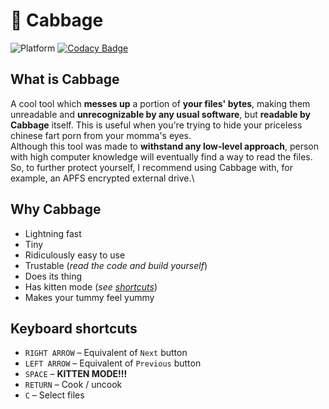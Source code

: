 # 🥬 Cabbage
![Platform](https://img.shields.io/badge/platform-macOS-lightgrey)
[![Codacy Badge](https://app.codacy.com/project/badge/Grade/35570c3eaeb64992a1af2f933e79b71f)](https://www.codacy.com/gh/Lesterrry/Cabbage/dashboard?utm_source=github.com&amp;utm_medium=referral&amp;utm_content=Lesterrry/Cabbage&amp;utm_campaign=Badge_Grade)
## What is Cabbage
A cool tool which __messes up__ a portion of __your files' bytes__, making them unreadable and __unrecognizable by any usual software__, but __readable by Cabbage__ itself. This is useful when you're trying to hide your priceless chinese fart porn from your momma's eyes.\
Although this tool was made to __withstand any low-level approach__, person with high computer knowledge will eventually find a way to read the files. So, to further protect yourself, I recommend using Cabbage with, for example, an APFS encrypted external drive.\ 
## Why Cabbage
  - Lightning fast
  - Tiny
  - Ridiculously easy to use
  - Trustable (_read the code and build yourself_)
  - Does its thing
  - Has kitten mode (_see [shortcuts](#keyboard-shortcuts)_)
  - Makes your tummy feel yummy
## Keyboard shortcuts
  - `RIGHT ARROW` – Equivalent of  `Next` button
  - `LEFT ARROW` – Equivalent of  `Previous` button
  - `SPACE` – __KITTEN MODE!!!__
  - `RETURN` – Cook / uncook
  - `C` – Select files 

